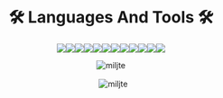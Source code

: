 <h1 align="center">🛠️ Languages And Tools 🛠️</h1><p align="center"><code><img src="https://img.shields.io/badge/node.js%20-%2343853D.svg?&style=for-the-badge&logo=node.js&logoColor=white"></code><code><img src="https://img.shields.io/badge/javascript%20-%23323330.svg?&style=for-the-badge&logo=javascript&logoColor=%23F7DF1E"></code><code><img src="https://img.shields.io/badge/html5%20-%23E34F26.svg?&style=for-the-badge&logo=html5&logoColor=white"></code><code><img src="https://img.shields.io/badge/css3%20-%231572B6.svg?&style=for-the-badge&logo=css3&logoColor=white"></code><code><img src="https://img.shields.io/badge/python%20-%2314354C.svg?&style=for-the-badge&logo=python&logoColor=white"></code><code><img src="https://img.shields.io/badge/express.js%20-%23404d59.svg?&style=for-the-badge"></code><code><img src="https://img.shields.io/badge/react%20-%2320232a.svg?&style=for-the-badge&logo=react&logoColor=%2361DAFB"></code><code><img src="https://img.shields.io/badge/bootstrap%20-%23563D7C.svg?&style=for-the-badge&logo=bootstrap&logoColor=white"></code><code><img src="https://img.shields.io/badge/github%20-%23121011.svg?&style=for-the-badge&logo=github&logoColor=white"></code><code><img src="https://img.shields.io/badge/heroku%20-%23430098.svg?&style=for-the-badge&logo=heroku&logoColor=white"></code><code><img src="https://img.shields.io/badge/vercel%20-%23000000.svg?&style=for-the-badge&logo=vercel&logoColor=white"></code><code><img src="https://img.shields.io/badge/MongoDB-%234ea94b.svg?&style=for-the-badge&logo=mongodb&logoColor=white"></code></p><p align="center"><img align="center" src="https://github-readme-stats.vercel.app/api/top-langs/?username=miljte&layout=compact&hide=html" alt="miljte"></p><p align="center">&nbsp; <img align="center" src="https://github-readme-stats.vercel.app/api?username=miljte&show_icons=true" alt="miljte"></p>
